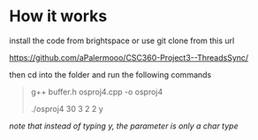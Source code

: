 <h1>How it works</h1>
install the code from brightspace or use git clone from this url

https://github.com/aPalermooo/CSC360-Project3--ThreadsSync/

then cd into the folder and run the following commands

>g++ buffer.h osproj4.cpp -o osproj4
>
>./osproj4 30 3 2 2 y

*note that instead of typing y, the parameter is only a char type*
